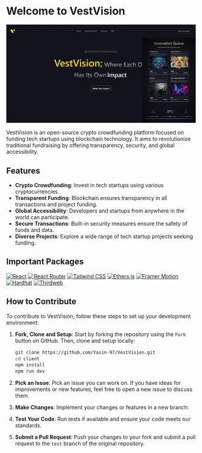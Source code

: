 # Welcome to VestVision

![VestVision cover](./cover.png)

VestVision is an open-source crypto crowdfunding platform focused on funding tech startups using blockchain technology. It aims to revolutionize traditional fundraising by offering transparency, security, and global accessibility.
## Features

- **Crypto Crowdfunding**: Invest in tech startups using various cryptocurrencies.
- **Transparent Funding**: Blockchain ensures transparency in all transactions and project funding.
- **Global Accessibility**: Developers and startups from anywhere in the world can participate.
- **Secure Transactions**: Built-in security measures ensure the safety of funds and data.
- **Diverse Projects**: Explore a wide range of tech startup projects seeking funding.

## Important Packages

[![React](https://img.shields.io/badge/React-18.2.0-blue)](https://reactjs.org/)
[![React Router](https://img.shields.io/badge/React_Router-6.4.4-cyan)](https://reactrouter.com/)
[![Tailwind CSS](https://img.shields.io/badge/Tailwind_CSS-3.4.3-red)](https://tailwindcss.com/)
[![Ethers.js](https://img.shields.io/badge/Ethers.js-5.7.2-purple)](https://docs.ethers.io/v5/)
[![Framer Motion](https://img.shields.io/badge/Framer_Motion-11.2.6-brown)](https://www.framer.com/motion/)
[![Hardhat](https://img.shields.io/badge/Hardhat-2.13.0-yellow)](https://hardhat.org/)
[![Thirdweb](https://img.shields.io/badge/Thirdweb-3.8.0-green)](https://thirdweb.com/)

## How to Contribute
To contribute to VestVision, follow these steps to set up your development environment:

1. **Fork, Clone and Setup**: Start by forking the repository using the `Fork` button on GitHub. Then, clone and setup locally:
   ```bash
   git clone https://github.com/Yasin-97/VestVision.git
   cd client
   npm install
   npm run dev
2. **Pick an Issue**: Pick an issue you can work on. If you have ideas for improvements or new features, feel free to open a new issue to discuss them.

5. **Make Changes**: Implement your changes or features in a new branch:

6. **Test Your Code**: Run tests if available and ensure your code meets our standards.

7. **Submit a Pull Request**: Push your changes to your fork and submit a pull request to the `test` branch of the original repository.

